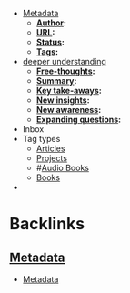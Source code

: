 - [Metadata](<Metadata.md>)
    - **[Author](<Author.md>):**
    - **[URL](<URL.md>):**
    - **[Status](<Status.md>):** 
    - **[Tags](<Tags.md>):**
- [deeper understanding](<deeper understanding.md>)
    - **[Free-thoughts](<Free-thoughts.md>):**
    - **[Summary](<Summary.md>):**
    - **[Key take-aways](<Key take-aways.md>):**
    - **[New insights](<New insights.md>):**
    - **[New awareness](<New awareness.md>):**
    - **[Expanding questions](<Expanding questions.md>):**
- Inbox
- Tag types
    - [Articles](<Articles.md>)
    - [Projects](<Projects.md>)
    - #[Audio Books](<Audio Books.md>)
    - [Books](<Books.md>)
- 

# Backlinks
## [Metadata](<Metadata.md>)
- [Metadata](<Metadata.md>)

